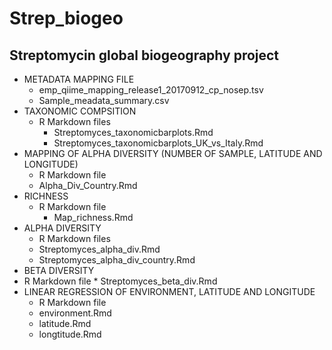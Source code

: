 # Strep_biogeo
## Streptomycin global biogeography project

* METADATA MAPPING FILE
  * emp_qiime_mapping_release1_20170912_cp_nosep.tsv
  * Sample_meadata_summary.csv 
* TAXONOMIC COMPSITION
  * R Markdown files 
    * Streptomyces_taxonomicbarplots.Rmd
    * Streptomyces_taxonomicbarplots_UK_vs_Italy.Rmd
* MAPPING OF ALPHA DIVERSITY (NUMBER OF SAMPLE, LATITUDE AND LONGITUDE)
  *  R Markdown file
    * Alpha_Div_Country.Rmd
* RICHNESS
  * R Markdown file
    * Map_richness.Rmd
* ALPHA DIVERSITY
  *  R Markdown files
    * Streptomyces_alpha_div.Rmd
    * Streptomyces_alpha_div_country.Rmd
 * BETA DIVERSITY
  *  R Markdown file
    * Streptomyces_beta_div.Rmd
* LINEAR REGRESSION OF ENVIRONMENT, LATITUDE AND LONGITUDE
  *  R Markdown file
    * environment.Rmd
    * latitude.Rmd
    * longtitude.Rmd

